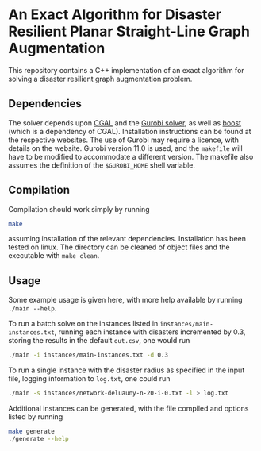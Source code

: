 # An Exact Algorithm for Disaster Resilient Planar Straight-Line Graph Augmentation
This repository contains a C++ implementation of an exact algorithm for solving a disaster resilient graph augmentation problem. 

## Dependencies
The solver depends upon [CGAL](doc.cgal.org) and the [Gurobi solver](https://www.gurobi.com/documentation/), as well as [boost](https://www.boost.org/doc/) (which is a dependency of CGAL).
Installation instructions can be found at the respective websites.
The use of Gurobi may require a licence, with details on the website.
Gurobi version 11.0 is used, and the `makefile` will have to be modified to accommodate a different version. 
The makefile also assumes the definition of the `$GUROBI_HOME` shell variable. 

## Compilation

Compilation should work simply by running
```sh
make
```
assuming installation of the relevant dependencies. 
Installation has been tested on linux.
The directory can be cleaned of object files and the executable with `make clean`.

## Usage
Some example usage is given here, with more help available by running `./main --help`.

To run a batch solve on the instances listed in `instances/main-instances.txt`, running each instance with disasters incremented by 0.3, storing the results in the default `out.csv`, one would run
```sh
./main -i instances/main-instances.txt -d 0.3
```

To run a single instance with the disaster radius as specified in the input file, logging information to `log.txt`, one could run 
```sh
./main -s instances/network-deluauny-n-20-i-0.txt -l > log.txt
```

Additional instances can be generated, with the file compiled and options listed by running
```sh
make generate
./generate --help
```
